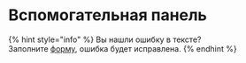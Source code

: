 # Вспомогательная панель

{% hint style="info" %}
Вы нашли ошибку в тексте?\
Заполните [форму](https://forms.gle/191Za6muNDFdTQkU6), ошибка будет исправлена.
{% endhint %}

